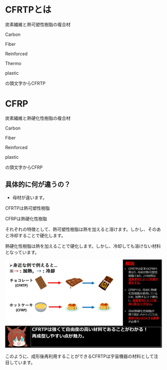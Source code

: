 # CFRTPとは
炭素繊維と熱可塑性樹脂の複合材

Carbon 

Fiber 

Reinforced 

Thermo

plastic

の頭文字からCFRTP

#  CFRP
炭素繊維と熱硬化性樹脂の複合材

Carbon 

Fiber 

Reinforced 

plastic

の頭文字からCFRP

##  具体的に何が違うの？
-  母材が違います。

CFRTPは熱可塑性樹脂

CFRPは熱硬化性樹脂

それぞれの特徴として、熱可塑性樹脂は熱を加えると溶けます。しかし、そのあと冷却することで硬化します。　　　

熱硬化性樹脂は熱を加えることで硬化します。しかし、冷却しても溶けない材料となっています。

<img src="https://github.com/Seig4n/CFRTP-/blob/main/photo/CF%E3%81%AE%E9%81%95%E3%81%84.jpg" width="1000">

このように、成形後再利用することができるCFRTPは宇宙機器の材料として注目しています。


